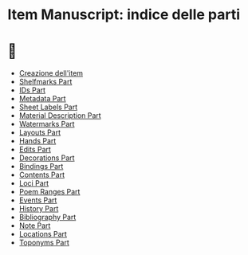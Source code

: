 # Item Manuscript: indice delle parti
# 🚧

* [Creazione dell'item](Item_Manuscript_Metadata.md)
* [Shelfmarks Part](Shelfmarks_Part.md)
* [IDs Part](Asserted_Ids_Part.md)
* [Metadata Part](Metadata_Part.md)
* [Sheet Labels Part]()
* [Material Description Part]()
* [Watermarks Part]()
* [Layouts Part]()
* [Hands Part]()
* [Edits Part]()
* [Decorations Part]()
* [Bindings Part]()
* [Contents Part]()
* [Loci Part]()
* [Poem Ranges Part]()
* [Events Part](Historical_Events_Part.md)
* [History Part](History_Part.md)
* [Bibliography Part](Historical_Events_Part.md)
* [Note Part](Note_Part.md)
* [Locations Part]()
* [Toponyms Part]()













